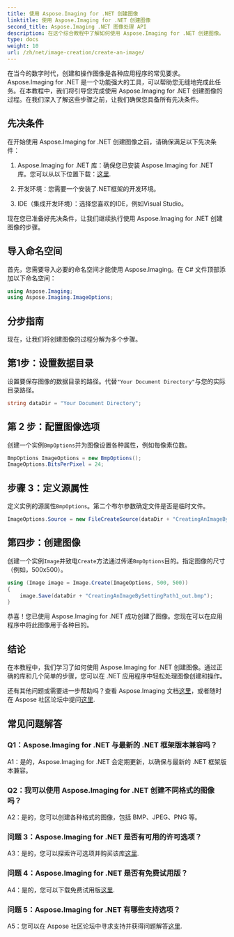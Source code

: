 ```yaml
---
title: 使用 Aspose.Imaging for .NET 创建图像
linktitle: 使用 Aspose.Imaging for .NET 创建图像
second_title: Aspose.Imaging .NET 图像处理 API
description: 在这个综合教程中了解如何使用 Aspose.Imaging for .NET 创建图像。
type: docs
weight: 10
url: /zh/net/image-creation/create-an-image/
---
```

在当今的数字时代，创建和操作图像是各种应用程序的常见要求。 Aspose.Imaging for .NET 是一个功能强大的工具，可以帮助您无缝地完成此任务。在本教程中，我们将引导您完成使用 Aspose.Imaging for .NET 创建图像的过程。在我们深入了解这些步骤之前，让我们确保您具备所有先决条件。

## 先决条件

在开始使用 Aspose.Imaging for .NET 创建图像之前，请确保满足以下先决条件：

1.  Aspose.Imaging for .NET 库：确保您已安装 Aspose.Imaging for .NET 库。您可以从以下位置下载：[这里](https://releases.aspose.com/imaging/net/).

2. 开发环境：您需要一个安装了.NET框架的开发环境。

3. IDE（集成开发环境）：选择您喜欢的IDE，例如Visual Studio。

现在您已准备好先决条件，让我们继续执行使用 Aspose.Imaging for .NET 创建图像的步骤。

## 导入命名空间

首先，您需要导入必要的命名空间才能使用 Aspose.Imaging。在 C# 文件顶部添加以下命名空间：


```csharp
using Aspose.Imaging;
using Aspose.Imaging.ImageOptions;
```

## 分步指南

现在，让我们将创建图像的过程分解为多个步骤。

## 第1步：设置数据目录

设置要保存图像的数据目录的路径。代替`"Your Document Directory"`与您的实际目录路径。

```csharp
string dataDir = "Your Document Directory";
```

## 第 2 步：配置图像选项

创建一个实例`BmpOptions`并为图像设置各种属性，例如每像素位数。

```csharp
BmpOptions ImageOptions = new BmpOptions();
ImageOptions.BitsPerPixel = 24;
```

## 步骤 3：定义源属性

定义实例的源属性`BmpOptions`。第二个布尔参数确定文件是否是临时文件。

```csharp
ImageOptions.Source = new FileCreateSource(dataDir + "CreatingAnImageBySettingPath_out.bmp", false);
```

## 第四步：创建图像

创建一个实例`Image`并致电`Create`方法通过传递`BmpOptions`目的。指定图像的尺寸（例如，500x500）。

```csharp
using (Image image = Image.Create(ImageOptions, 500, 500))
{
    image.Save(dataDir + "CreatingAnImageBySettingPath1_out.bmp");
}
```

恭喜！您已使用 Aspose.Imaging for .NET 成功创建了图像。您现在可以在应用程序中将此图像用于各种目的。

## 结论

在本教程中，我们学习了如何使用 Aspose.Imaging for .NET 创建图像。通过正确的库和几个简单的步骤，您可以在 .NET 应用程序中轻松处理图像创建和操作。

还有其他问题或需要进一步帮助吗？查看 Aspose.Imaging 文档[这里](https://reference.aspose.com/imaging/net/)，或者随时在 Aspose 社区论坛中提问[这里](https://forum.aspose.com/).

## 常见问题解答

### Q1：Aspose.Imaging for .NET 与最新的 .NET 框架版本兼容吗？

A1：是的，Aspose.Imaging for .NET 会定期更新，以确保与最新的 .NET 框架版本兼容。

### Q2：我可以使用 Aspose.Imaging for .NET 创建不同格式的图像吗？

A2：是的，您可以创建各种格式的图像，包括 BMP、JPEG、PNG 等。

### 问题 3：Aspose.Imaging for .NET 是否有可用的许可选项？

 A3：是的，您可以探索许可选项并购买该库[这里](https://purchase.aspose.com/buy).

### 问题 4：Aspose.Imaging for .NET 是否有免费试用版？

 A4：是的，您可以下载免费试用版[这里](https://releases.aspose.com/imaging/net/).

### 问题 5：Aspose.Imaging for .NET 有哪些支持选项？

 A5：您可以在 Aspose 社区论坛中寻求支持并获得问题解答[这里](https://forum.aspose.com/).